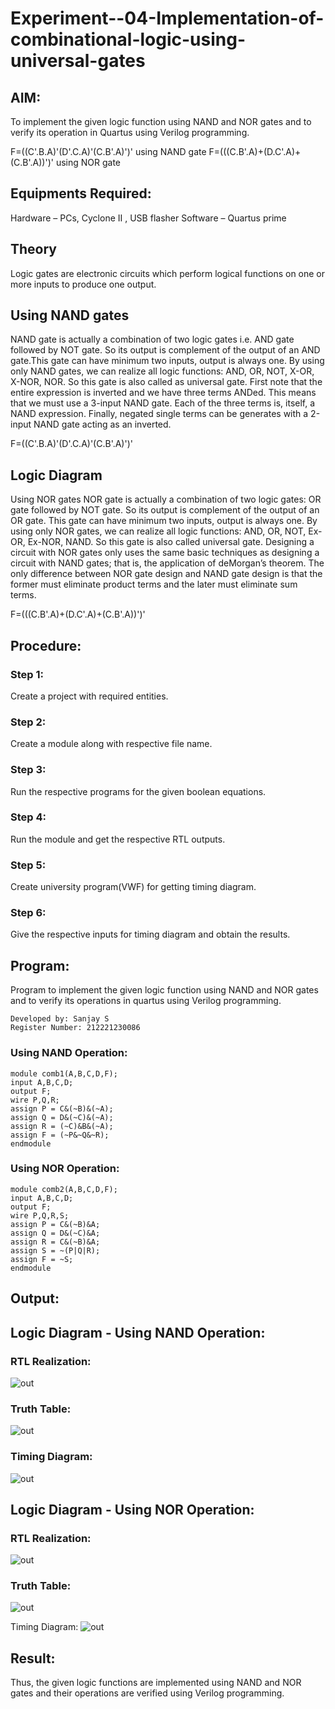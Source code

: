 # Experiment--04-Implementation-of-combinational-logic-using-universal-gates

 
## AIM:
To implement the given logic function using NAND and NOR gates and to verify its operation in Quartus using Verilog programming.

F=((C'.B.A)'(D'.C.A)'(C.B'.A)')' using NAND gate
F=(((C.B'.A)+(D.C'.A)+(C.B'.A))')' using NOR gate
## Equipments Required:
 Hardware – PCs, Cyclone II , USB flasher
 Software – Quartus prime


## Theory
Logic gates are electronic circuits which perform logical functions on one or more inputs to produce one output. 

## Using NAND gates
NAND gate is actually a combination of two logic gates i.e. AND gate followed by NOT gate. So its output is complement of the output of an AND gate.This gate can have minimum two inputs, output is always one. By using only NAND gates, we can realize all logic functions: AND, OR, NOT, X-OR, X-NOR, NOR. So this gate is also called as universal gate. First note that the entire expression is inverted and we have three terms ANDed. This means that we must use a 3-input NAND gate. Each of the three terms is, itself, a NAND expression. Finally, negated single terms can be generates with a 2-input NAND gate acting as an inverted.

F=((C'.B.A)'(D'.C.A)'(C.B'.A)')'

## Logic Diagram

Using NOR gates
NOR gate is actually a combination of two logic gates: OR gate followed by NOT gate. So its output is complement of the output of an OR gate. This gate can have minimum two inputs, output is always one. By using only NOR gates, we can realize all logic functions: AND, OR, NOT, Ex-OR, Ex-NOR, NAND. So this gate is also called universal gate. Designing a circuit with NOR gates only uses the same basic techniques as designing a circuit with NAND gates; that is, the application of deMorgan’s theorem. The only difference between NOR gate design and NAND gate design is that the former must eliminate product terms and the later must eliminate sum terms.

F=(((C.B'.A)+(D.C'.A)+(C.B'.A))')'



## Procedure:
### Step 1:
Create a project with required entities.
### Step 2:
Create a module along with respective file name.
### Step 3:
Run the respective programs for the given boolean equations.
### Step 4:
Run the module and get the respective RTL outputs.
### Step 5:
Create university program(VWF) for getting timing diagram.
### Step 6:
Give the respective inputs for timing diagram and obtain the results.

## Program:

Program to implement the given logic function using NAND and NOR gates and to verify
its operations in quartus using Verilog programming.
```
Developed by: Sanjay S
Register Number: 212221230086
```
### Using NAND Operation:
```
module comb1(A,B,C,D,F);
input A,B,C,D;
output F;
wire P,Q,R;
assign P = C&(~B)&(~A);
assign Q = D&(~C)&(~A);
assign R = (~C)&B&(~A);
assign F = (~P&~Q&~R);
endmodule
```
### Using NOR Operation:
```
module comb2(A,B,C,D,F);
input A,B,C,D;
output F;
wire P,Q,R,S;
assign P = C&(~B)&A;
assign Q = D&(~C)&A;
assign R = C&(~B)&A;
assign S = ~(P|Q|R);
assign F = ~S;
endmodule  
```

## Output:
## Logic Diagram - Using NAND Operation:

### RTL Realization:
![out](https://github.com/abdulwasih2003/Experiment--04-Implementation-of-combinational-logic-using-universal-gates/raw/main/1.png)

### Truth Table:
![out](https://github.com/abdulwasih2003/Experiment--04-Implementation-of-combinational-logic-using-universal-gates/raw/main/2.png)

### Timing Diagram:
![out](https://github.com/abdulwasih2003/Experiment--04-Implementation-of-combinational-logic-using-universal-gates/raw/main/3.png)

## Logic Diagram - Using NOR Operation:
### RTL Realization:
![out](https://github.com/abdulwasih2003/Experiment--04-Implementation-of-combinational-logic-using-universal-gates/raw/main/4.png)

### Truth Table:
![out](https://github.com/abdulwasih2003/Experiment--04-Implementation-of-combinational-logic-using-universal-gates/raw/main/5.png)

Timing Diagram:
![out](https://github.com/abdulwasih2003/Experiment--04-Implementation-of-combinational-logic-using-universal-gates/raw/main/6.png)

## Result:
Thus, the given logic functions are implemented using NAND and NOR gates and their operations are verified using Verilog programming.
